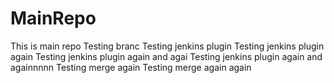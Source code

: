MainRepo
========
This is main repo
Testing branc
Testing jenkins plugin
Testing jenkins plugin again
Testing jenkins plugin again and agai
Testing jenkins plugin again and againnnnn
Testing merge again
Testing merge again again

